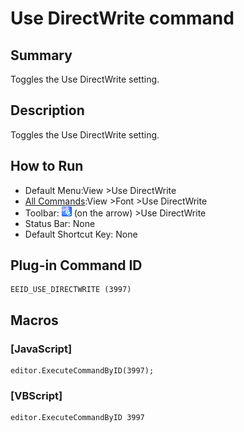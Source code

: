 # Use DirectWrite command

## Summary

Toggles the Use DirectWrite setting.

## Description

Toggles the Use DirectWrite setting.

## How to Run

- Default Menu:View \>Use DirectWrite
- [All Commands](../tools/all_commands):View \>Font \>Use DirectWrite
- Toolbar: ![](../../images/fontpopup.gif)
(on the arrow) >Use DirectWrite
- Status Bar: None
- Default Shortcut Key: None

## Plug-in Command ID

```
EEID_USE_DIRECTWRITE (3997)
```

## Macros

### \[JavaScript\]

```
editor.ExecuteCommandByID(3997);
```

### \[VBScript\]

```
editor.ExecuteCommandByID 3997
```
